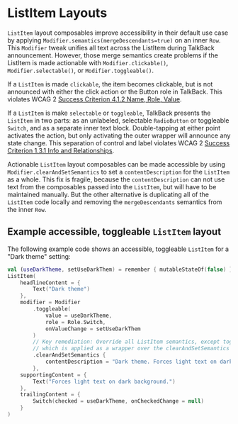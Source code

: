 # ListItem Layouts
`ListItem` layout composables improve accessibility in their default use case by applying `Modifier.semantics(mergeDescendants=true)` on an inner `Row`. This `Modifier` tweak unifies all text across the ListItem during TalkBack announcement. However, those merge semantics create problems if the ListItem is made actionable with `Modifier.clickable()`, `Modifier.selectable()`, or `Modifier.toggleable()`.

If a `ListItem` is made `clickable`, the item becomes clickable, but is not announced with either the click action or the Button role in TalkBack. This violates WCAG 2 [Success Criterion 4.1.2 Name, Role, Value](https://www.w3.org/TR/WCAG21/#name-role-value).

If a `ListItem` is make `selectable` or `toggleable`, TalkBack presents the `ListItem` in two parts: as an unlabeled, selectable `RadioButton` or toggleable `Switch`, and as a separate inner text block. Double-tapping at either point activates the action, but only activating the outer wrapper will announce any state change. This separation of control and label violates WCAG 2 [Success Criterion 1.3.1 Info and Relationships](https://www.w3.org/TR/WCAG21/#info-and-relationships).

Actionable `ListItem` layout composables can be made accessible by using `Modifier.clearAndSetSemantics` to set a `contentDescription` for the `ListItem` as a whole. This fix is fragile, because the `contentDescription` can not use text from the composables passed into the `ListItem`, but will have to be maintained manually. But the other alternative is duplicating all of the `ListItem` code locally and removing the `mergeDescendants` semantics from the inner `Row`.

## Example accessible, toggleable `ListItem` layout
The following example code shows an accessible, toggleable `ListItem` for a "Dark theme" setting:

```kotlin
val (useDarkTheme, setUseDarkThem) = remember { mutableStateOf(false) }
ListItem(
    headlineContent = {
        Text("Dark theme")
    },
    modifier = Modifier
        .toggleable(
            value = useDarkTheme,
            role = Role.Switch,
            onValueChange = setUseDarkThem
        )
        // Key remediation: Override all ListItem semantics, except toggleable() above,
        // which is applied as a wrapper over the clearAndSetSemantics call.
        .clearAndSetSemantics {
            contentDescription = "Dark theme. Forces light text on dark background."
        },
    supportingContent = {
        Text("Forces light text on dark background.")
    },
    trailingContent = {
        Switch(checked = useDarkTheme, onCheckedChange = null)
    }
)
```

